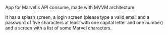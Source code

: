 App for Marvel's API consume, made with MVVM architecture.

It has a splash screen, a login screen (please type a valid email and a password of five characters at least with one capital letter and one number)
and a screen with a list of some Marvel characters.
